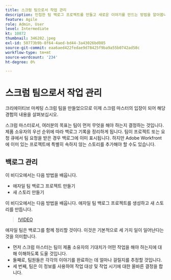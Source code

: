 ```yaml
---
title: 스크럼 팀으로서 작업 관리
description: 민첩한 팀 백로그 프로젝트를 만들고 새로운 이야기를 만드는 방법을 알아봅니다.
feature: Agile
role: Admin, User
level: Intermediate
kt: 10872
thumbnail: 346282.jpeg
exl-id: 50773b9b-8f64-4aed-bd44-3a43026bd085
source-git-commit: eaa6aed422fedae9d78425f9ba9a55b0742ad58c
workflow-type: tm+mt
source-wordcount: '234'
ht-degree: 0%

---
```


# 스크럼 팀으로서 작업 관리

크리에이티브 마케팅 스크럼 팀을 만들었으므로 이제 스크럼 마스터의 입장이 되어 해당 경험의 내용을 살펴보십시오.

스크럼 마스터로서, 여러분의 목표는 팀이 먼저 무엇을 해야 하는지 결정하는 것입니다. 제품 소유자의 우선 순위에 따라 백로그 기록을 정리하게 됩니다. 팀이 프로젝트 또는 요청 큐에서 팀 요청을 받은 경우 백로그에 이미 표시됩니다. 하지만 Adobe Workfront에 이미 있는 프로젝트에 특별히 속하지 않는 스토리를 추가해야 할 수도 있습니다.

## 백로그 관리

이 비디오에서는 다음 방법을 배웁니다.

- 애자일 팀 백로그 프로젝트 만들기
- 새 스토리 만들기

이 비디오에서는 다음 방법을 배웁니다. 애자일 팀 백로그 프로젝트를 생성하고 새 스토리를 만듭니다.

>[!VIDEO](https://video.tv.adobe.com/v/346282/?quality=12&learn=on)

애자일 팀은 백로그를 함께 정리할 것이다. 이것은 기본적으로 세 가지 일이 일어난다는 것을 의미합니다.

- 먼저 스크럼 마스터는 팀이 제품 소유자의 기대치가 어떤 작업을 해야 하는지에 대해 이해하도록 도울 것입니다.
- 둘째로, 팀원들은 각각의 이야기를 완료하는 데 얼마나 걸릴지를 추정할 것입니다.
- 세 번째, 팀은 이 정보를 사용하여 작업 대상 및 작업 시기에 대한 올바른 결정을 합니다.
